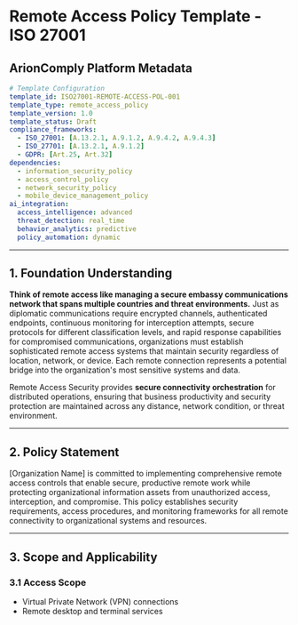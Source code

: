 # Remote Access Policy Template - ISO 27001

## ArionComply Platform Metadata

```yaml
# Template Configuration
template_id: ISO27001-REMOTE-ACCESS-POL-001
template_type: remote_access_policy
template_version: 1.0
template_status: Draft
compliance_frameworks:
  - ISO_27001: [A.13.2.1, A.9.1.2, A.9.4.2, A.9.4.3]
  - ISO_27701: [A.13.2.1, A.9.1.2]
  - GDPR: [Art.25, Art.32]
dependencies:
  - information_security_policy
  - access_control_policy
  - network_security_policy
  - mobile_device_management_policy
ai_integration:
  access_intelligence: advanced
  threat_detection: real_time
  behavior_analytics: predictive
  policy_automation: dynamic
```

---

## 1. Foundation Understanding

**Think of remote access like managing a secure embassy communications network that spans multiple countries and threat environments.** Just as diplomatic communications require encrypted channels, authenticated endpoints, continuous monitoring for interception attempts, secure protocols for different classification levels, and rapid response capabilities for compromised communications, organizations must establish sophisticated remote access systems that maintain security regardless of location, network, or device. Each remote connection represents a potential bridge into the organization's most sensitive systems and data.

Remote Access Security provides **secure connectivity orchestration** for distributed operations, ensuring that business productivity and security protection are maintained across any distance, network condition, or threat environment.

---

## 2. Policy Statement

[Organization Name] is committed to implementing comprehensive remote access controls that enable secure, productive remote work while protecting organizational information assets from unauthorized access, interception, and compromise. This policy establishes security requirements, access procedures, and monitoring frameworks for all remote connectivity to organizational systems and resources.

---

## 3. Scope and Applicability

### 3.1 Access Scope
- Virtual Private Network (VPN) connections
- Remote desktop and terminal services